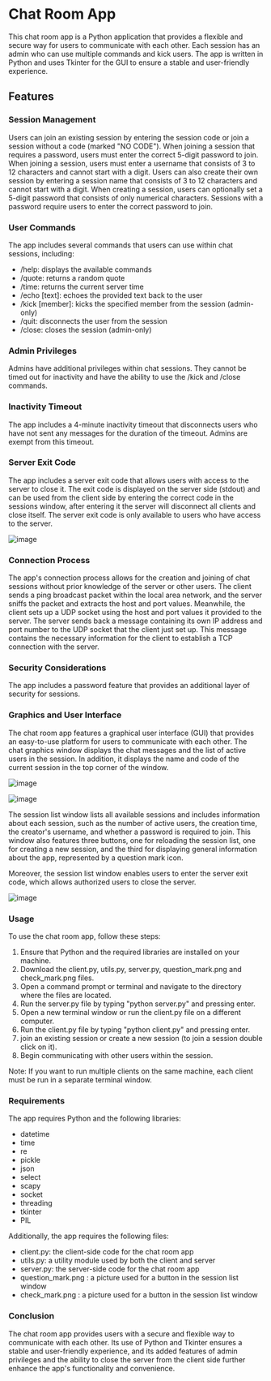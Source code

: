 # Chat Room App
This chat room app is a Python application that provides a flexible and secure way for users to communicate with each other. Each session has an admin who can use multiple commands and kick users. The app is written in Python and uses Tkinter for the GUI to ensure a stable and user-friendly experience.

## Features

### Session Management
Users can join an existing session by entering the session code or join a session without a code (marked "NO CODE"). 
When joining a session that requires a password, users must enter the correct 5-digit password to join. When joining a session, users must enter a username that consists of 3 to 12 characters and cannot start with a digit. Users can also create their own session by entering a session name that consists of 3 to 12 characters and cannot start with a digit. When creating a session, users can optionally set a 5-digit password that consists of only numerical characters. Sessions with a password require users to enter the correct password to join.

### User Commands
The app includes several commands that users can use within chat sessions, including:

  - /help: displays the available commands
  - /quote: returns a random quote
  - /time: returns the current server time
  - /echo [text]: echoes the provided text back to the user
  - /kick [member]: kicks the specified member from the session (admin-only)
  - /quit: disconnects the user from the session
  - /close: closes the session (admin-only)

### Admin Privileges
Admins have additional privileges within chat sessions. They cannot be timed out for inactivity and have the ability to use the /kick and /close commands.

### Inactivity Timeout
The app includes a 4-minute inactivity timeout that disconnects users who have not sent any messages for the duration of the timeout. Admins are exempt from this timeout.

### Server Exit Code
The app includes a server exit code that allows users with access to the server to close it. The exit code is displayed on the server side (stdout) and can be used from the client side by entering the correct code in the sessions window, after entering it the server will disconnect all clients and close itself. 
The server exit code is only available to users who have access to the server.

![image](https://user-images.githubusercontent.com/93617974/229585623-2e07fff2-f083-4d13-93b6-061a86a264d2.png)

### Connection Process
The app's connection process allows for the creation and joining of chat sessions without prior knowledge of the server or other users. The client sends a ping broadcast packet within the local area network, and the server sniffs the packet and extracts the host and port values. Meanwhile, the client sets up a UDP socket using the host and port values it provided to the server. The server sends back a message containing its own IP address and port number to the UDP socket that the client just set up. This message contains the necessary information for the client to establish a TCP connection with the server.

### Security Considerations
The app includes a password feature that provides an additional layer of security for sessions.

### Graphics and User Interface 

The chat room app features a graphical user interface (GUI) that provides an easy-to-use platform for users to communicate with each other. The chat graphics window displays the chat messages and the list of active users in the session. In addition, it displays the name and code of the current session in the top corner of the window.

![image](https://user-images.githubusercontent.com/93617974/229588148-5de98b67-b4c9-4e48-bef9-947489ad2f5a.png)


![image](https://user-images.githubusercontent.com/93617974/229588318-c27a643c-769f-4f4c-b08f-f136378375ad.png)

The session list window lists all available sessions and includes information about each session, such as the number of active users, the creation time, the creator's username, and whether a password is required to join. This window also features three buttons, one for reloading the session list, one for creating a new session, and the third for displaying general information about the app, represented by a question mark icon.

Moreover, the session list window enables users to enter the server exit code, which allows authorized users to close the server.

![image](https://user-images.githubusercontent.com/93617974/229581678-52a163ff-1b08-4bad-9287-952f25d92288.png)


### Usage

To use the chat room app, follow these steps:

  1. Ensure that Python and the required libraries are installed on your machine.
  2. Download the client.py, utils.py, server.py, question_mark.png and check_mark.png files.
  3. Open a command prompt or terminal and navigate to the directory where the files are located.
  4. Run the server.py file by typing "python server.py" and pressing enter.
  5. Open a new terminal window or run the client.py file on a different computer.
  6. Run the client.py file by typing "python client.py" and pressing enter.
  7. join an existing session or create a new session (to join a session double click on it).
  8. Begin communicating with other users within the session.

  Note: If you want to run multiple clients on the same machine, each client must be run in a separate terminal window.

### Requirements
The app requires Python and the following libraries:

  - datetime
  - time
  - re
  - pickle
  - json
  - select
  - scapy
  - socket
  - threading
  - tkinter
  - PIL

Additionally, the app requires the following files:

  - client.py: the client-side code for the chat room app
  - utils.py: a utility module used by both the client and server
  - server.py: the server-side code for the chat room app
  - question_mark.png : a picture used for a button in the session list window
  - check_mark.png : a picture used for a button in the session list window 

### Conclusion
The chat room app provides users with a secure and flexible way to communicate with each other. Its use of Python and Tkinter ensures a stable and user-friendly experience, and its added features of admin privileges and the ability to close the server from the client side further enhance the app's functionality and convenience.




